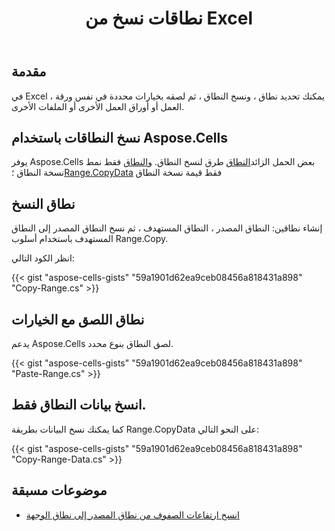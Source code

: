 ﻿---
title: نطاقات نسخ من Excel
linktitle: نسخ النطاقات
type: docs
weight: 105
url: /ar/net/copy-ranges-of-Excel/
---
## **مقدمة**

في Excel ، يمكنك تحديد نطاق ، ونسخ النطاق ، ثم لصقه بخيارات محددة في نفس ورقة العمل أو أوراق العمل الأخرى أو الملفات الأخرى.

## **نسخ النطاقات باستخدام Aspose.Cells**

 يوفر Aspose.Cells بعض الحمل الزائد[النطاق](https://reference.aspose.com/cells/net/aspose.cells/range/copy/#copy) طرق لنسخ النطاق.
 و[النطاق](https://reference.aspose.com/cells/net/aspose.cells/range/copystyle/) فقط نمط نسخة النطاق ؛[Range.CopyData](https://reference.aspose.com/cells/net/aspose.cells/range/copydata/) فقط قيمة نسخة النطاق

## **نطاق النسخ**

إنشاء نطاقين: النطاق المصدر ، النطاق المستهدف ، ثم نسخ النطاق المصدر إلى النطاق المستهدف باستخدام أسلوب Range.Copy.

انظر الكود التالي:

{{< gist "aspose-cells-gists" "59a1901d62ea9ceb08456a818431a898" "Copy-Range.cs" >}}

## **نطاق اللصق مع الخيارات**

يدعم Aspose.Cells لصق النطاق بنوع محدد.

{{< gist "aspose-cells-gists" "59a1901d62ea9ceb08456a818431a898" "Paste-Range.cs" >}}

## **انسخ بيانات النطاق فقط.**
كما يمكنك نسخ البيانات بطريقة Range.CopyData على النحو التالي:

{{< gist "aspose-cells-gists" "59a1901d62ea9ceb08456a818431a898" "Copy-Range-Data.cs" >}}

## **موضوعات مسبقة**
- [انسخ ارتفاعات الصفوف من نطاق المصدر إلى نطاق الوجهة](/cells/ar/net/copy-row-heights-of-source-range-to-destination-range/)


